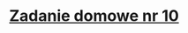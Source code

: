 # [Zadanie domowe nr 10](https://szkolachmury.pl/google-cloud-platform-droga-architekta/tydzien-10-cloud-hybrid-connectivity/zadanie-domowe-nr-10/)

